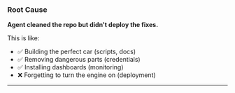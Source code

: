 ### Root Cause

**Agent cleaned the repo but didn't deploy the fixes.**

This is like:

- ✅ Building the perfect car (scripts, docs)
- ✅ Removing dangerous parts (credentials)
- ✅ Installing dashboards (monitoring)
- ❌ Forgetting to turn the engine on (deployment)

---
